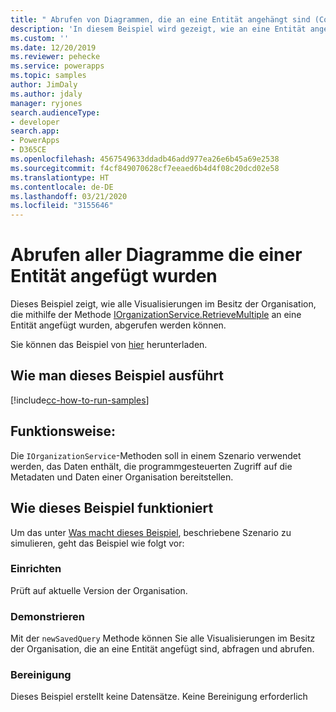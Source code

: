 ```yaml
---
title: " Abrufen von Diagrammen, die an eine Entität angehängt sind (Common Data Service) | Microsoft-Dokumentation"
description: 'In diesem Beispiel wird gezeigt, wie an eine Entität angehängte Diagramme abgerufen werden '
ms.custom: ''
ms.date: 12/20/2019
ms.reviewer: pehecke
ms.service: powerapps
ms.topic: samples
author: JimDaly
ms.author: jdaly
manager: ryjones
search.audienceType:
- developer
search.app:
- PowerApps
- D365CE
ms.openlocfilehash: 4567549633ddadb46add977ea26e6b45a69e2538
ms.sourcegitcommit: f4cf849070628cf7eeaed6b4d4f08c20dcd02e58
ms.translationtype: HT
ms.contentlocale: de-DE
ms.lasthandoff: 03/21/2020
ms.locfileid: "3155646"
---
```

# <a name="retrieve-all-charts-attached-to-an-entity"></a>Abrufen aller Diagramme die einer Entität angefügt wurden

Dieses Beispiel zeigt, wie alle Visualisierungen im Besitz der Organisation, die mithilfe der Methode [IOrganizationService.RetrieveMultiple](https://docs.microsoft.com//dotnet/api/microsoft.xrm.sdk.iorganizationservice.retrievemultiple?view=dynamics-general-ce-9) an eine Entität angefügt wurden, abgerufen werden können.

Sie können das Beispiel von [hier](https://github.com/microsoft/PowerApps-Samples/tree/master/cds/orgsvc/C%23/RetrieveChartsAttachedToEntity) herunterladen.

## <a name="how-to-run-this-sample"></a>Wie man dieses Beispiel ausführt

[!include[cc-how-to-run-samples](../../includes/cc-how-to-run-samples.md)]


## <a name="what-this-sample-does"></a>Funktionsweise:

Die `IOrganizationService`-Methoden soll in einem Szenario verwendet werden, das Daten enthält, die programmgesteuerten Zugriff auf die Metadaten und Daten einer Organisation bereitstellen.

## <a name="how-this-sample-works"></a>Wie dieses Beispiel funktioniert

Um das unter [Was macht dieses Beispiel](#what-this-sample-does), beschriebene Szenario zu simulieren, geht das Beispiel wie folgt vor:

### <a name="setup"></a>Einrichten

Prüft auf aktuelle Version der Organisation.

### <a name="demonstrate"></a>Demonstrieren

Mit der `newSavedQuery` Methode können Sie alle Visualisierungen im Besitz der Organisation, die an eine Entität angefügt sind, abfragen und abrufen.


### <a name="clean-up"></a>Bereinigung

Dieses Beispiel erstellt keine Datensätze. Keine Bereinigung erforderlich
